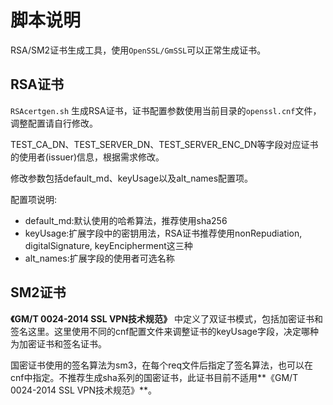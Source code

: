 # 脚本说明

RSA/SM2证书生成工具，使用`OpenSSL/GmSSL`可以正常生成证书。

## RSA证书

`RSAcertgen.sh` 生成RSA证书，证书配置参数使用当前目录的`openssl.cnf`文件，调整配置请自行修改。

TEST_CA_DN、TEST_SERVER_DN、TEST_SERVER_ENC_DN等字段对应证书的使用者(issuer)信息，根据需求修改。

修改参数包括default_md、keyUsage以及alt_names配置项。

配置项说明:
  - default_md:默认使用的哈希算法，推荐使用sha256
  - keyUsage:扩展字段中的密钥用法，RSA证书推荐使用nonRepudiation, digitalSignature, keyEncipherment这三种
  - alt_names:扩展字段的使用者可选名称


## SM2证书 

**《GM/T 0024-2014 SSL VPN技术规范》** 中定义了双证书模式，包括加密证书和签名这里。这里使用不同的cnf配置文件来调整证书的keyUsage字段，决定哪种为加密证书和签名证书。

国密证书使用的签名算法为sm3，在每个req文件后指定了签名算法，也可以在cnf中指定。不推荐生成sha系列的国密证书，此证书目前不适用**《GM/T 0024-2014 SSL VPN技术规范》**。